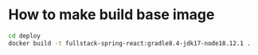 # How to make build base image

```bash
cd deploy
docker build -t fullstack-spring-react:gradle8.4-jdk17-node18.12.1 .
```
